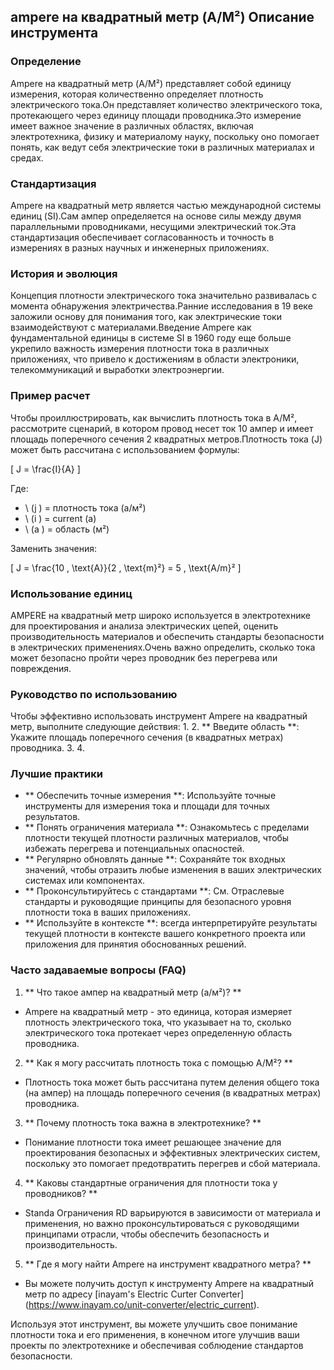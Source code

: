 ## ampere на квадратный метр (A/M²) Описание инструмента

### Определение
Ampere на квадратный метр (A/M²) представляет собой единицу измерения, которая количественно определяет плотность электрического тока.Он представляет количество электрического тока, протекающего через единицу площади проводника.Это измерение имеет важное значение в различных областях, включая электротехника, физику и материалому науку, поскольку оно помогает понять, как ведут себя электрические токи в различных материалах и средах.

### Стандартизация
Ampere на квадратный метр является частью международной системы единиц (SI).Сам ампер определяется на основе силы между двумя параллельными проводниками, несущими электрический ток.Эта стандартизация обеспечивает согласованность и точность в измерениях в разных научных и инженерных приложениях.

### История и эволюция
Концепция плотности электрического тока значительно развивалась с момента обнаружения электричества.Ранние исследования в 19 веке заложили основу для понимания того, как электрические токи взаимодействуют с материалами.Введение Ampere как фундаментальной единицы в системе SI в 1960 году еще больше укрепило важность измерения плотности тока в различных приложениях, что привело к достижениям в области электроники, телекоммуникаций и выработки электроэнергии.

### Пример расчет
Чтобы проиллюстрировать, как вычислить плотность тока в A/M², рассмотрите сценарий, в котором провод несет ток 10 ампер и имеет площадь поперечного сечения 2 квадратных метров.Плотность тока (J) может быть рассчитана с использованием формулы:

\[ J = \frac{I}{A} \]

Где:
- \ (j \) = плотность тока (а/м²)
- \ (i \) = current (a)
- \ (a \) = область (м²)

Заменить значения:

\[ J = \frac{10 \, \text{A}}{2 \, \text{m}²} = 5 \, \text{A/m}² \]

### Использование единиц
AMPERE на квадратный метр широко используется в электротехнике для проектирования и анализа электрических цепей, оценить производительность материалов и обеспечить стандарты безопасности в электрических применениях.Очень важно определить, сколько тока может безопасно пройти через проводник без перегрева или повреждения.

### Руководство по использованию
Чтобы эффективно использовать инструмент Ampere на квадратный метр, выполните следующие действия:
1.
2. ** Введите область **: Укажите площадь поперечного сечения (в квадратных метрах) проводника.
3.
4.

### Лучшие практики
- ** Обеспечить точные измерения **: Используйте точные инструменты для измерения тока и площади для точных результатов.
- ** Понять ограничения материала **: Ознакомьтесь с пределами плотности текущей плотности различных материалов, чтобы избежать перегрева и потенциальных опасностей.
- ** Регулярно обновлять данные **: Сохраняйте ток входных значений, чтобы отразить любые изменения в ваших электрических системах или компонентах.
- ** Проконсультируйтесь с стандартами **: См. Отраслевые стандарты и руководящие принципы для безопасного уровня плотности тока в ваших приложениях.
- ** Используйте в контексте **: всегда интерпретируйте результаты текущей плотности в контексте вашего конкретного проекта или приложения для принятия обоснованных решений.

### Часто задаваемые вопросы (FAQ)

1. ** Что такое ампер на квадратный метр (а/м²)? **
- Ampere на квадратный метр - это единица, которая измеряет плотность электрического тока, что указывает на то, сколько электрического тока протекает через определенную область проводника.

2. ** Как я могу рассчитать плотность тока с помощью A/M²? **
- Плотность тока может быть рассчитана путем деления общего тока (на ампер) на площадь поперечного сечения (в квадратных метрах) проводника.

3. ** Почему плотность тока важна в электротехнике? **
- Понимание плотности тока имеет решающее значение для проектирования безопасных и эффективных электрических систем, поскольку это помогает предотвратить перегрев и сбой материала.

4. ** Каковы стандартные ограничения для плотности тока у проводников? **
- Standa Ограничения RD варьируются в зависимости от материала и применения, но важно проконсультироваться с руководящими принципами отрасли, чтобы обеспечить безопасность и производительность.

5. ** Где я могу найти Ampere на инструмент квадратного метра? **
- Вы можете получить доступ к инструменту Ampere на квадратный метр по адресу [inayam's Electric Curter Converter] (https://www.inayam.co/unit-converter/electric_current).

Используя этот инструмент, вы можете улучшить свое понимание плотности тока и его применения, в конечном итоге улучшив ваши проекты по электротехнике и обеспечивая соблюдение стандартов безопасности.